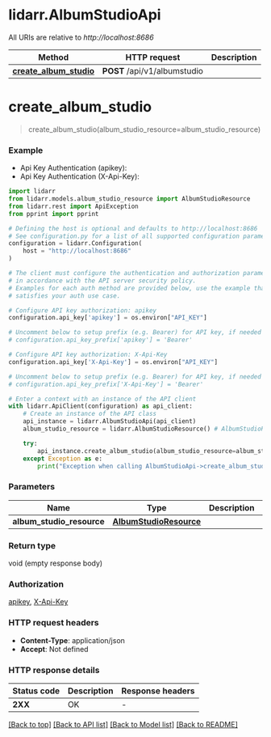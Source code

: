 # lidarr.AlbumStudioApi

All URIs are relative to *http://localhost:8686*

Method | HTTP request | Description
------------- | ------------- | -------------
[**create_album_studio**](AlbumStudioApi.md#create_album_studio) | **POST** /api/v1/albumstudio | 


# **create_album_studio**
> create_album_studio(album_studio_resource=album_studio_resource)



### Example

* Api Key Authentication (apikey):
* Api Key Authentication (X-Api-Key):

```python
import lidarr
from lidarr.models.album_studio_resource import AlbumStudioResource
from lidarr.rest import ApiException
from pprint import pprint

# Defining the host is optional and defaults to http://localhost:8686
# See configuration.py for a list of all supported configuration parameters.
configuration = lidarr.Configuration(
    host = "http://localhost:8686"
)

# The client must configure the authentication and authorization parameters
# in accordance with the API server security policy.
# Examples for each auth method are provided below, use the example that
# satisfies your auth use case.

# Configure API key authorization: apikey
configuration.api_key['apikey'] = os.environ["API_KEY"]

# Uncomment below to setup prefix (e.g. Bearer) for API key, if needed
# configuration.api_key_prefix['apikey'] = 'Bearer'

# Configure API key authorization: X-Api-Key
configuration.api_key['X-Api-Key'] = os.environ["API_KEY"]

# Uncomment below to setup prefix (e.g. Bearer) for API key, if needed
# configuration.api_key_prefix['X-Api-Key'] = 'Bearer'

# Enter a context with an instance of the API client
with lidarr.ApiClient(configuration) as api_client:
    # Create an instance of the API class
    api_instance = lidarr.AlbumStudioApi(api_client)
    album_studio_resource = lidarr.AlbumStudioResource() # AlbumStudioResource |  (optional)

    try:
        api_instance.create_album_studio(album_studio_resource=album_studio_resource)
    except Exception as e:
        print("Exception when calling AlbumStudioApi->create_album_studio: %s\n" % e)
```



### Parameters


Name | Type | Description  | Notes
------------- | ------------- | ------------- | -------------
 **album_studio_resource** | [**AlbumStudioResource**](AlbumStudioResource.md)|  | [optional] 

### Return type

void (empty response body)

### Authorization

[apikey](../README.md#apikey), [X-Api-Key](../README.md#X-Api-Key)

### HTTP request headers

 - **Content-Type**: application/json
 - **Accept**: Not defined

### HTTP response details

| Status code | Description | Response headers |
|-------------|-------------|------------------|
**2XX** | OK |  -  |

[[Back to top]](#) [[Back to API list]](../README.md#documentation-for-api-endpoints) [[Back to Model list]](../README.md#documentation-for-models) [[Back to README]](../README.md)

